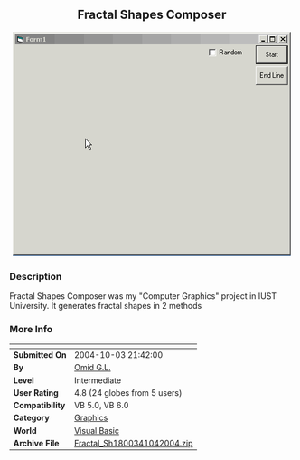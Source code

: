 ﻿<div align="center">

## Fractal Shapes Composer

<img src="PIC2004102625435861.gif">
</div>

### Description

Fractal Shapes Composer was my "Computer Graphics" project in IUST University. It generates fractal shapes in 2 methods
 
### More Info
 


<span>             |<span>
---                |---
**Submitted On**   |2004-10-03 21:42:00
**By**             |[Omid G\.L\.](https://github.com/Planet-Source-Code/PSCIndex/blob/master/ByAuthor/omid-g-l.md)
**Level**          |Intermediate
**User Rating**    |4.8 (24 globes from 5 users)
**Compatibility**  |VB 5\.0, VB 6\.0
**Category**       |[Graphics](https://github.com/Planet-Source-Code/PSCIndex/blob/master/ByCategory/graphics__1-46.md)
**World**          |[Visual Basic](https://github.com/Planet-Source-Code/PSCIndex/blob/master/ByWorld/visual-basic.md)
**Archive File**   |[Fractal\_Sh1800341042004\.zip](https://github.com/Planet-Source-Code/omid-g-l-fractal-shapes-composer__1-56475/archive/master.zip)








